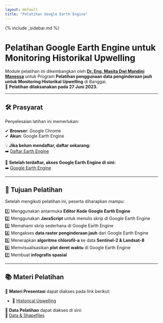 ```yaml
---
layout: default
title: "Pelatihan Google Earth Engine"
---
```


{% include _sidebar.md %}

# **Pelatihan Google Earth Engine untuk Monitoring Historikal Upwelling**

Module pelatihan ini dikembangkan oleh **[Dr. Eng. Masita Dwi Mandini Manessa](https://www.linkedin.com/in/masita-dwi-mandini-manessa-93b155170/)** untuk Program **Pelatihan penggunaan data penginderaan jauh untuk Monitoring Historikal Upwelling** di Banggai.  
📅 **Pelatihan dilaksanakan pada 27 Juni 2023.**  

---

## **🛠 Prasyarat**

Penyelesaian latihan ini memerlukan:

✔ **Browser**: Google Chrome  
✔ **Akun**: Google Earth Engine  

💡 **Jika belum mendaftar, daftar sekarang:**  
➡️ [Daftar Earth Engine](https://signup.earthengine.google.com/)

🔗 **Setelah terdaftar, akses Google Earth Engine di sini:**  
➡️ [Google Earth Engine](https://code.earthengine.google.com)

---

## **🎯 Tujuan Pelatihan**
Setelah mengikuti pelatihan ini, peserta diharapkan mampu:

1️⃣ Menggunakan antarmuka **Editor Kode Google Earth Engine**  
2️⃣ Menggunakan **JavaScript** untuk menulis skrip di Google Earth Engine  
3️⃣ Memahami skrip sederhana di Google Earth Engine  
4️⃣ Mengakses **data raster penginderaan jauh** dari Google Earth Engine  
5️⃣ Menerapkan **algoritme chlorofil-a** ke data **Sentinel-2 & Landsat-8**  
6️⃣ Memvisualisasikan **plot deret waktu** di Google Earth Engine  
7️⃣ Membuat **infografis spasial**  

---

## **📚 Materi Pelatihan**
📌 **Materi Presentasi** dapat diakses pada link berikut:
- 📄 [Historical Upwelling](https://github.com/manessa-md/BUDEE/blob/main/Materi/MDMM-Pemantauan%20Historical%20Upwelling%20Menggunakan%20Data%20Penginderaan%20Jauh.pdf)

📌 **Data Pelatihan** dapat diakses di sini:  
📂 [Data & Shapefiles](https://github.com/manessa-md/BUDEE/tree/main/ShapeFile)

